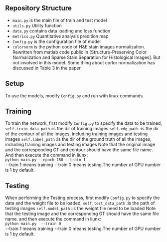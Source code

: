 
## Repository Structure

- `main.py` is the main file of train and test model
- `utils.py` Utility function
- `data.py` contains data loading and loss function
- `metrics.py` Quantitative analysis predition map
- `Config.py`  is the configuration file of model
- `colornorm` is the python code of H&E stain images normalization. Rewritten from matlab code public in [Structure-Preserving Color Normalization and Sparse Stain Separation for Histological Images]. But not involved in this model. Some thing about corlor normalization has discussed in Table 3 in the paper.


## Setup 

To use the models, modify `Config.py` and run with linux commands. 

## Training 

To train the network, first modify `Config.py` to specify the data to be trained, 
`self.train_data_path`  :is the dir of training images
`self.edg_path`         :is the dir of the contour of all the images, including training images and testing images
`self.label_path`       :is the dir of the ground truth of all the images, including training images and testing images
Note that the original image and the corresponding GT and contour should have the same file name.
And then execute the command in liunx: <br/>
`python main.py --epoch 150 --train 1` <br/>
--train 1 means training --train 0 means testing.The number of GPU number is 1 by default.

## Testing 

When performing the Testing process, first modify `Config.py` to specify the data and the weight file to be loaded,
`self.test_data_path`  :is the path of testing images
`self.model_path`      :is the weight file need to be loaded
Note that the testing image and the corresponding GT should have the same file name.
and then execute the command in liunx: <br/>
`python main.py  --train 0` <br/>
--train 1 means training --train 0 means testing.The number of GPU number is 1 by default.

